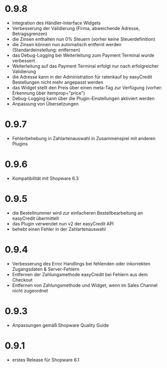 # 0.9.8

* Integration des Händler-Interface Widgets
* Verbesserung der Validierung (Firma, abweichende Adresse, Betragsgrenzen)
* die Zinsen enthalten nun 0% Steuern (vorher keine Steuerdefinition)
* die Zinsen können nun automatisch entfernt werden (Standardeinstellung: entfernen)
* das Debug-Logging bei Weiterleitung zum Payment Terminal wurde verbessert
* Weiterleitung auf das Payment Terminal erfolgt nur nach erfolgreicher Validierung
* die Adresse kann in der Administration für ratenkauf by easyCredit Bestellungen nicht mehr angepasst werden
* das Widget stellt den Preis über einen meta-Tag zur Verfügung (vorher: Erkennung über itemprop="price")
* Debug-Logging kann über die Plugin-Einstellungen aktiviert werden
* Anpassung von Übersetzungen

# 0.9.7

* Fehlerbehebung in Zahlartenauswahl in Zusammenspiel mit anderen Plugins

# 0.9.6

* Kompatibilität mit Shopware 6.3

# 0.9.5

* die Bestellnummer wird zur einfacheren Bestellbearbeitung an easyCredit übermittelt
* das Plugin verwendet nun v2 der easyCredit API
* behebt einen Fehler in der Zahlartenauswahl

# 0.9.4

* Verbesserung des Error Handlings bei fehlenden oder inkorrekten Zugangsdaten & Server-Fehlern
* Entfernen der Zahlungsmethode easyCredit bei Fehlern aus dem Checkout
* Entfernen von Zahlungsmethode und Widget, wenn im Sales Channel nicht zugeordnet

# 0.9.3

* Anpassungen gemäß Shopware Quality Guide

# 0.9.1

* erstes Release für Shopware 6.1
